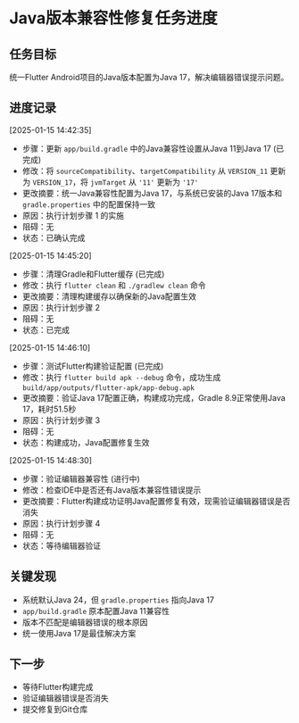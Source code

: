 # Java版本兼容性修复任务进度

## 任务目标
统一Flutter Android项目的Java版本配置为Java 17，解决编辑器错误提示问题。

## 进度记录

[2025-01-15 14:42:35]
- 步骤：更新 `app/build.gradle` 中的Java兼容性设置从Java 11到Java 17 (已完成)
- 修改：将 `sourceCompatibility`、`targetCompatibility` 从 `VERSION_11` 更新为 `VERSION_17`，将 `jvmTarget` 从 `'11'` 更新为 `'17'`
- 更改摘要：统一Java兼容性配置为Java 17，与系统已安装的Java 17版本和 `gradle.properties` 中的配置保持一致
- 原因：执行计划步骤 1 的实施
- 阻碍：无
- 状态：已确认完成

[2025-01-15 14:45:20]
- 步骤：清理Gradle和Flutter缓存 (已完成)
- 修改：执行 `flutter clean` 和 `./gradlew clean` 命令
- 更改摘要：清理构建缓存以确保新的Java配置生效
- 原因：执行计划步骤 2
- 阻碍：无
- 状态：已完成

[2025-01-15 14:46:10]
- 步骤：测试Flutter构建验证配置 (已完成)
- 修改：执行 `flutter build apk --debug` 命令，成功生成 `build/app/outputs/flutter-apk/app-debug.apk`
- 更改摘要：验证Java 17配置正确，构建成功完成，Gradle 8.9正常使用Java 17，耗时51.5秒
- 原因：执行计划步骤 3
- 阻碍：无
- 状态：构建成功，Java配置修复生效

[2025-01-15 14:48:30]
- 步骤：验证编辑器兼容性 (进行中)
- 修改：检查IDE中是否还有Java版本兼容性错误提示
- 更改摘要：Flutter构建成功证明Java配置修复有效，现需验证编辑器错误是否消失
- 原因：执行计划步骤 4
- 阻碍：无
- 状态：等待编辑器验证

## 关键发现
- 系统默认Java 24，但 `gradle.properties` 指向Java 17
- `app/build.gradle` 原本配置Java 11兼容性
- 版本不匹配是编辑器错误的根本原因
- 统一使用Java 17是最佳解决方案

## 下一步
- 等待Flutter构建完成
- 验证编辑器错误是否消失
- 提交修复到Git仓库
